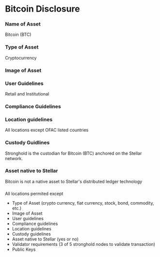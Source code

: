 # Bitcoin Disclosure


### Name of Asset

Bitcoin (BTC)

### Type of Asset

Cryptocurrency

### Image of Asset

### User Guidelines

Retail and Institutional

### Compliance Guidelines

### Location guidelines

All locations except OFAC listed countries

### Custody Guidlines

Stronghold is the custodian for Bitcoin (BTC) anchored on the Stellar network.

### Asset native to Stellar

Bitcoin is not a native asset to Stellar's distributed ledger technology

###


All locations permited except 
- Type of Asset (crypto currency, fiat currency, stock, bond, commodity, etc.)
- Image of Asset
- User guidelines
- Compliance guidelines
- Location guidelines
- Custody guidelines
- Asset native to Stellar (yes or no)
- Validator requirements (3 of 5 stronghold nodes to validate transaction)
- Public Keys
